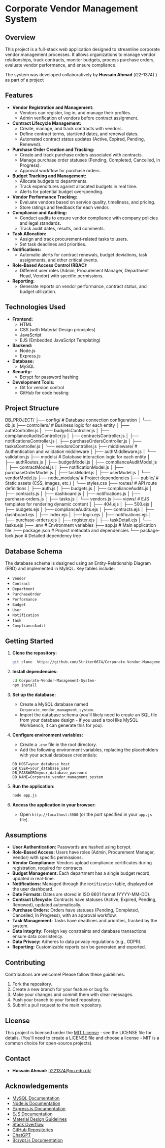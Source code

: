 # Corporate Vendor Management System

## Overview

This project is a full-stack web application designed to streamline corporate vendor management processes. It allows organizations to manage vendor relationships, track contracts, monitor budgets, process purchase orders, evaluate vendor performance, and ensure compliance.

The system was developed collaboratively by **Hussain Ahmad** (i22-1374) ) as part of a project 

## Features

*   **Vendor Registration and Management:**
    *   Vendors can register, log in, and manage their profiles.
    *   Admin verification of vendors before contract assignment.
*   **Contract Lifecycle Management:**
    *   Create, manage, and track contracts with vendors.
    *   Define contract terms, start/end dates, and renewal dates.
    *   Automated contract status updates (Active, Expired, Pending, Renewed).
*   **Purchase Order Creation and Tracking:**
    *   Create and track purchase orders associated with contracts.
    *   Manage purchase order statuses (Pending, Completed, Cancelled, In Progress).
    *   Approval workflow for purchase orders.
*   **Budget Tracking and Management:**
    *   Allocate budgets to departments.
    *   Track expenditures against allocated budgets in real time.
    *   Alerts for potential budget overspending.
*   **Vendor Performance Tracking:**
    *   Evaluate vendors based on service quality, timeliness, and pricing.
    *   Store ratings and feedback for each vendor.
*   **Compliance and Auditing:**
    *   Conduct audits to ensure vendor compliance with company policies and legal standards.
    *   Track audit dates, results, and comments.
*   **Task Allocation:**
    *   Assign and track procurement-related tasks to users.
    *   Set task deadlines and priorities.
*   **Notifications:**
    *   Automatic alerts for contract renewals, budget deviations, task assignments, and other critical events.
*   **Role-Based Access Control (RBAC):**
    *   Different user roles (Admin, Procurement Manager, Department Head, Vendor) with specific permissions.
*   **Reporting:**
    *   Generate reports on vendor performance, contract status, and budget utilization.

## Technologies Used

*   **Frontend:**
    *   HTML
    *   CSS (with Material Design principles)
    *   JavaScript
    *   EJS (Embedded JavaScript Templating)
*   **Backend:**
    *   Node.js
    *   Express.js
*   **Database:**
    *   MySQL
*   **Security:**
    *   Bcrypt for password hashing
*   **Development Tools:**
    *   Git for version control
    *   GitHub for code hosting

## Project Structure
DB_PROJECT/
├── config/              # Database connection configuration
│   └── db.js
├── controllers/         # Business logic for each entity
│   ├── authController.js
│   ├── budgetsController.js
│   ├── complianceAuditsController.js
│   ├── contractsController.js
│   ├── notificationsController.js
│   ├── purchaseOrdersController.js
│   ├── tasksController.js
│   └── vendorsController.js
├── middleware/          # Authentication and validation middleware
│   ├── authMiddleware.js
│   └── validation.js
├── models/              # Database interaction logic for each entity
│   ├── authRoutes.js
│   ├── budgetModel.js
│   ├── complianceAuditModel.js
│   ├── contractModel.js
│   ├── notificationModel.js
│   ├── purchaseOrderModel.js
│   ├── taskModel.js
│   ├── userModel.js
│   └── vendorModel.js
├── node_modules/        # Project dependencies
├── public/              # Static assets (CSS, images, etc.)
│   └── styles.css
├── routes/              # API route definitions
│   ├── auth.js
│   ├── budgets.js
│   ├── complianceAudits.js
│   ├── contracts.js
│   ├── dashboard.js
│   ├── notifications.js
│   ├── purchase-orders.js
│   ├── tasks.js
│   └── vendors.js
├── views/               # EJS templates for rendering dynamic content
│   ├── 404.ejs
│   ├── 500.ejs
│   ├── budgets.ejs
│   ├── complianceAudits.ejs
│   ├── contracts.ejs
│   ├── dashboard.ejs
│   ├── index.ejs
│   ├── login.ejs
│   ├── notifications.ejs
│   ├── purchase-orders.ejs
│   ├── register.ejs
│   ├── taskDetail.ejs
│   └── tasks.ejs
├── .env                 # Environment variables
├── app.js               # Main application file
├── package.json         # Project metadata and dependencies
└── package-lock.json    # Detailed dependency tree

## Database Schema

The database schema is designed using an Entity-Relationship Diagram (ERD) and implemented in MySQL. Key tables include:

*   `Vendor`
*   `Contract`
*   `Department`
*   `PurchaseOrder`
*   `Performance`
*   `Budget`
*   `User`
*   `Notification`
*   `Task`
*   `ComplianceAudit`



## Getting Started

1.  **Clone the repository:**

    ```bash
    git clone  https://github.com/Striker6674/Corporate-Vendor-Management-System-/tree/main
    ```

2.  **Install dependencies:**

    ```bash
    cd Corporate-Vendor-Management-System-
    npm install
    ```

3.  **Set up the database:**
    *   Create a MySQL database named `Corporate_vendor_managment_system`.
    *   Import the database schema (you'll likely need to create an SQL file from your database design - if you used a tool like MySQL Workbench, it can generate this for you).

4.  **Configure environment variables:**
    *   Create a `.env` file in the root directory.
    *   Add the following environment variables, replacing the placeholders with your actual database credentials:

    ```
    DB_HOST=your_database_host
    DB_USER=your_database_user
    DB_PASSWORD=your_database_password
    DB_NAME=Corporate_vendor_managment_system
    ```

5.  **Run the application:**

    ```bash
    node app.js
    ```

6.  **Access the application in your browser:**
    *   Open `http://localhost:3000` (or the port specified in your `app.js` file).

## Assumptions

*   **User Authentication:** Passwords are hashed using bcrypt.
*   **Role-Based Access:** Users have roles (Admin, Procurement Manager, Vendor) with specific permissions.
*   **Vendor Compliance:** Vendors upload compliance certificates during registration, required for contracts.
*   **Budget Management:** Each department has a single budget record, updated in real-time.
*   **Notifications:** Managed through the `Notification` table, displayed on the user dashboard.
*   **Date Formats:** Dates are stored in ISO 8601 format (YYYY-MM-DD).
*   **Contract Lifecycle:** Contracts have statuses (Active, Expired, Pending, Renewed), updated automatically.
*   **Purchase Orders:** Orders have statuses (Pending, Completed, Cancelled, In Progress), with an approval workflow.
*   **Task Management:** Tasks have deadlines and priorities, tracked by the system.
*   **Data Integrity:** Foreign key constraints and database transactions ensure data consistency.
*   **Data Privacy:** Adheres to data privacy regulations (e.g., GDPR).
*   **Reporting:** Customizable reports can be generated and exported.

## Contributing

Contributions are welcome! Please follow these guidelines:

1.  Fork the repository.
2.  Create a new branch for your feature or bug fix.
3.  Make your changes and commit them with clear messages.
4.  Push your branch to your forked repository.
5.  Submit a pull request to the main repository.

## License

This project is licensed under the [MIT License](LICENSE) - see the LICENSE file for details. (You'll need to create a LICENSE file and choose a license - MIT is a common choice for open-source projects).

## Contact

*   **Hussain Ahmad:** [i221374@nu.edu.pk]

## Acknowledgements

*   [MySQL Documentation](https://dev.mysql.com/doc/)
*   [Node.js Documentation](https://nodejs.org/en/docs/)
*   [Express.js Documentation](https://expressjs.com/)
*   [EJS Documentation](https://ejs.co/)
*   [Material Design Guidelines](https://material.io/design)
*   [Stack Overflow](https://stackoverflow.com/)
*   [GitHub Repositories](https://github.com/)
*   [ChatGPT](https://chat.openai.com/)
*   [Bcrypt.js Documentation](https://www.npmjs.com/package/bcryptjs)
